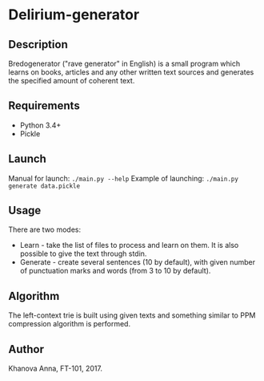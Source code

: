 Delirium-generator
=====================

Description
---------------------

Bredogenerator ("rave generator" in English) is a small program which learns on books, articles and any other written text sources and generates the specified amount of coherent text.

Requirements
---------------------

* Python 3.4+
* Pickle


Launch
---------------------
Manual for launch: `./main.py --help`
Example of launching: `./main.py generate data.pickle`

Usage
---------------------

There are two modes:
* Learn - take the list of files to process and learn on them. It is also possible to give the text through stdin.
* Generate - create several sentences (10 by default), with given number of punctuation marks and words (from 3 to 10 by default).

Algorithm
---------------------

The left-context trie is built using given texts and something similar to PPM compression algorithm is performed.

Author
---------------------
Khanova Anna, FT-101, 2017.
